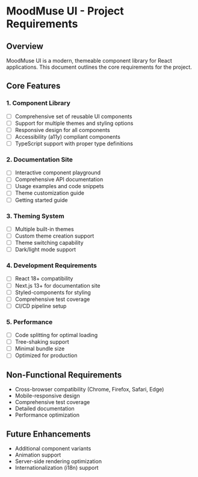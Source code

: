 # MoodMuse UI - Project Requirements

## Overview
MoodMuse UI is a modern, themeable component library for React applications. This document outlines the core requirements for the project.

## Core Features

### 1. Component Library
- [ ] Comprehensive set of reusable UI components
- [ ] Support for multiple themes and styling options
- [ ] Responsive design for all components
- [ ] Accessibility (a11y) compliant components
- [ ] TypeScript support with proper type definitions

### 2. Documentation Site
- [ ] Interactive component playground
- [ ] Comprehensive API documentation
- [ ] Usage examples and code snippets
- [ ] Theme customization guide
- [ ] Getting started guide

### 3. Theming System
- [ ] Multiple built-in themes
- [ ] Custom theme creation support
- [ ] Theme switching capability
- [ ] Dark/light mode support

### 4. Development Requirements
- [ ] React 18+ compatibility
- [ ] Next.js 13+ for documentation site
- [ ] Styled-components for styling
- [ ] Comprehensive test coverage
- [ ] CI/CD pipeline setup

### 5. Performance
- [ ] Code splitting for optimal loading
- [ ] Tree-shaking support
- [ ] Minimal bundle size
- [ ] Optimized for production

## Non-Functional Requirements
- Cross-browser compatibility (Chrome, Firefox, Safari, Edge)
- Mobile-responsive design
- Comprehensive test coverage
- Detailed documentation
- Performance optimization

## Future Enhancements
- Additional component variants
- Animation support
- Server-side rendering optimization
- Internationalization (i18n) support
